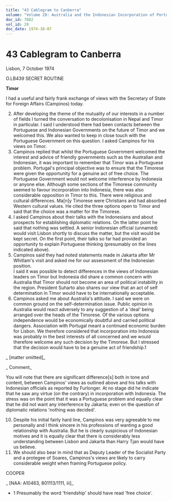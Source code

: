 ```yaml
---
title: "43 Cablegram to Canberra"
volume: "Volume 20: Australia and the Indonesian Incorporation of Portuguese Timor, 1974-1976"
doc_id: 7882
vol_id: 20
doc_date: 1974-10-07
---
```


# 43 Cablegram to Canberra

Lisbon, 7 October 1974

O.LB439 SECRET ROUTINE

**Timor**

I had a useful and fairly frank exchange of views with the Secretary of State for Foreign Affairs (Campinos) today.

  2. After developing the theme of the mutuality of our interests in a number of fields I turned the conversation to decolonisation in Nepal and Timor in particular. I said I understood there had been contacts between the Portuguese and Indonesian Governments on the future of Timor and we welcomed this. We also wanted to keep in close touch with the Portuguese Government on this question. I asked Campinos for his views on Timor.
  3. Campinos replied that whilst the Portuguese Government welcomed the interest and advice of friendly governments such as the Australian and Indonesian, it was important to remember that Timor was a Portuguese problem. Portugal's principal objective was to ensure that the Timorese were given the opportunity for a genuine act of free choice. The Portuguese Government would not welcome interference by Indonesia or anyone else. Although some sections of the Timorese community seemed to favour incorporation into Indonesia, there was also considerable opposition in Timor to this. There were religious and cultural differences. Ma[n]y Timorese were Christians and had absorbed Western cultural values. He cited the three options open to Timor and said that the choice was a matter for the Timorese.
  4. I asked Campinos about their talks with the Indonesians and about prospects for establishing diplomatic relations. On the latter point he said that nothing was settled. A senior Indonesian official (unnamed) would visit Lisbon shortly to discuss the matter, but the visit would be kept secret. On the first point, their talks so far had provided an opportunity to explain Portuguese thinking (presumably on the lines indicated above).
  5. Campinos said they had noted statements made in Jakarta after Mr Whitlam's visit and asked me for our assessment of the Indonesian position.  
I said it was possible to detect differences in the views of Indonesian leaders on Timor but Indonesia did share a common concern with Australia that Timor should not become an area of political instability in the region. President Suharto also shares our view that an act of self determination in Timor would have to be internationally acceptable.
  6. Campinos asked me about Australia's attitude. I said we were on common ground on the self-determination issue. Public opinion in Australia would react adversely to any suggestion of a 'deal' being arranged over the heads of the Timorese. Of the various options independence would be economically doubtful and carried political dangers. Association with Portugal meant a continued economic burden for Lisbon. We therefore considered that incorporation into Indonesia was probably in the best interests of all concerned and we would therefore welcome any such decision by the Timorese. But I stressed that the decision would have to be a genuine act of friendship.1



_ [matter omitted]_

_ Comment_

You will note that there are significant difference[s] both in tone and content, between Campinos' views as outlined above and his talks with Indonesian officials as reported by Furlonger. At no stage did he indicate that he saw any virtue (on the contrary) in incorporation with Indonesia. The stress was on the point that it was a Portuguese problem and equally clear that he did not want any interference by Jakarta; even on the question of diplomatic relations 'nothing was decided'.

  10. Despite his initial fairly hard line, Campinos was very agreeable to me personally and I think sincere in his professions of wanting a good relationship with Australia. But he is clearly suspicious of Indonesian motives and it is equally clear that there is considerably less understanding between Lisbon and Jakarta than Harry Tjan would have us believe.
  11. We should also bear in mind that as Deputy Leader of the Socialist Party and a protegee of Soares, Campinos's views are likely to carry considerable weight when framing Portuguese policy.



COOPER

_ [NAA: A10463, 801113/1111, iii]_

  * 1 Presumably the word 'friendship' should have read 'free choice'.


